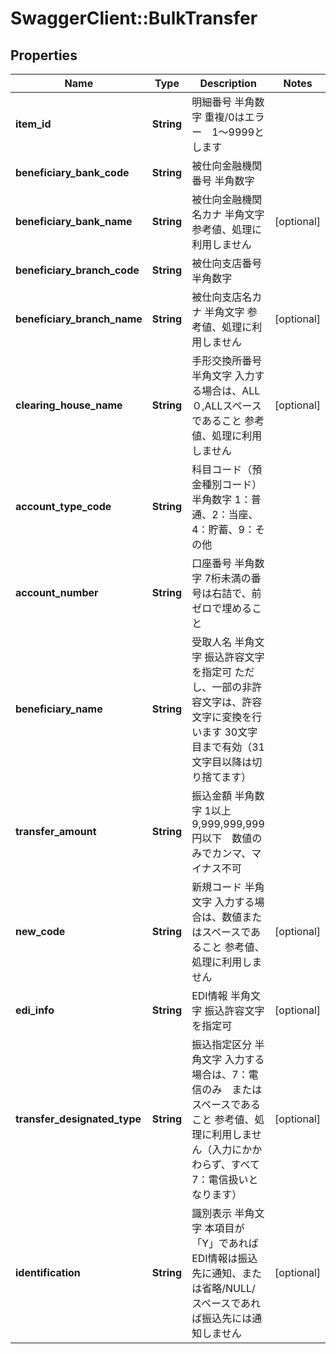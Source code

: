 # SwaggerClient::BulkTransfer

## Properties
Name | Type | Description | Notes
------------ | ------------- | ------------- | -------------
**item_id** | **String** | 明細番号 半角数字 重複/0はエラー　1～9999とします  | 
**beneficiary_bank_code** | **String** | 被仕向金融機関番号 半角数字  | 
**beneficiary_bank_name** | **String** | 被仕向金融機関名カナ 半角文字 参考値、処理に利用しません  | [optional] 
**beneficiary_branch_code** | **String** | 被仕向支店番号 半角数字  | 
**beneficiary_branch_name** | **String** | 被仕向支店名カナ 半角文字 参考値、処理に利用しません  | [optional] 
**clearing_house_name** | **String** | 手形交換所番号 半角文字 入力する場合は、ALL０,ALLスペースであること 参考値、処理に利用しません  | [optional] 
**account_type_code** | **String** | 科目コード（預金種別コード） 半角数字 1：普通、2：当座、4：貯蓄、9：その他  | 
**account_number** | **String** | 口座番号 半角数字 7桁未満の番号は右詰で、前ゼロで埋めること  | 
**beneficiary_name** | **String** | 受取人名 半角文字 振込許容文字を指定可 ただし、一部の非許容文字は、許容文字に変換を行います 30文字目まで有効（31文字目以降は切り捨てます）  | 
**transfer_amount** | **String** | 振込金額 半角数字 1以上9,999,999,999円以下　数値のみでカンマ、マイナス不可  | 
**new_code** | **String** | 新規コード 半角文字 入力する場合は、数値またはスペースであること 参考値、処理に利用しません  | [optional] 
**edi_info** | **String** | EDI情報 半角文字 振込許容文字を指定可  | [optional] 
**transfer_designated_type** | **String** | 振込指定区分 半角文字 入力する場合は、7：電信のみ　またはスペースであること 参考値、処理に利用しません（入力にかかわらず、すべて7：電信扱いとなります）  | [optional] 
**identification** | **String** | 識別表示 半角文字 本項目が「Y」であればEDI情報は振込先に通知、または省略/NULL/スペースであれば振込先には通知しません  | [optional] 


